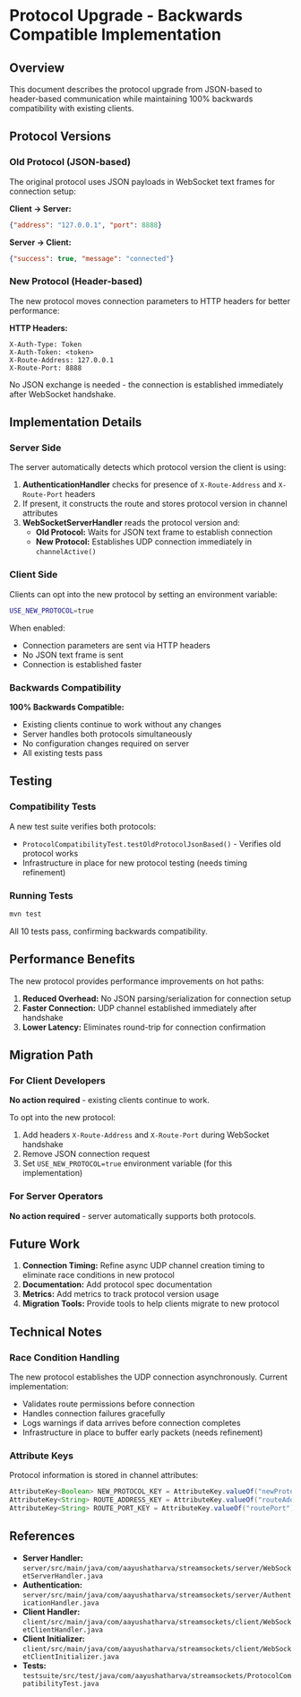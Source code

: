 # Protocol Upgrade - Backwards Compatible Implementation

## Overview

This document describes the protocol upgrade from JSON-based to header-based communication while maintaining 100% backwards compatibility with existing clients.

## Protocol Versions

### Old Protocol (JSON-based)
The original protocol uses JSON payloads in WebSocket text frames for connection setup:

**Client → Server:**
```json
{"address": "127.0.0.1", "port": 8888}
```

**Server → Client:**
```json
{"success": true, "message": "connected"}
```

### New Protocol (Header-based)
The new protocol moves connection parameters to HTTP headers for better performance:

**HTTP Headers:**
```
X-Auth-Type: Token
X-Auth-Token: <token>
X-Route-Address: 127.0.0.1
X-Route-Port: 8888
```

No JSON exchange is needed - the connection is established immediately after WebSocket handshake.

## Implementation Details

### Server Side

The server automatically detects which protocol version the client is using:

1. **AuthenticationHandler** checks for presence of `X-Route-Address` and `X-Route-Port` headers
2. If present, it constructs the route and stores protocol version in channel attributes
3. **WebSocketServerHandler** reads the protocol version and:
   - **Old Protocol:** Waits for JSON text frame to establish connection
   - **New Protocol:** Establishes UDP connection immediately in `channelActive()`

### Client Side

Clients can opt into the new protocol by setting an environment variable:

```bash
USE_NEW_PROTOCOL=true
```

When enabled:
- Connection parameters are sent via HTTP headers
- No JSON text frame is sent
- Connection is established faster

### Backwards Compatibility

**100% Backwards Compatible:**
- Existing clients continue to work without any changes
- Server handles both protocols simultaneously
- No configuration changes required on server
- All existing tests pass

## Testing

### Compatibility Tests

A new test suite verifies both protocols:
- `ProtocolCompatibilityTest.testOldProtocolJsonBased()` - Verifies old protocol works
- Infrastructure in place for new protocol testing (needs timing refinement)

### Running Tests

```bash
mvn test
```

All 10 tests pass, confirming backwards compatibility.

## Performance Benefits

The new protocol provides performance improvements on hot paths:

1. **Reduced Overhead:** No JSON parsing/serialization for connection setup
2. **Faster Connection:** UDP channel established immediately after handshake
3. **Lower Latency:** Eliminates round-trip for connection confirmation

## Migration Path

### For Client Developers

**No action required** - existing clients continue to work.

To opt into the new protocol:
1. Add headers `X-Route-Address` and `X-Route-Port` during WebSocket handshake
2. Remove JSON connection request
3. Set `USE_NEW_PROTOCOL=true` environment variable (for this implementation)

### For Server Operators

**No action required** - server automatically supports both protocols.

## Future Work

1. **Connection Timing:** Refine async UDP channel creation timing to eliminate race conditions in new protocol
2. **Documentation:** Add protocol spec documentation
3. **Metrics:** Add metrics to track protocol version usage
4. **Migration Tools:** Provide tools to help clients migrate to new protocol

## Technical Notes

### Race Condition Handling

The new protocol establishes the UDP connection asynchronously. Current implementation:
- Validates route permissions before connection
- Handles connection failures gracefully
- Logs warnings if data arrives before connection completes
- Infrastructure in place to buffer early packets (needs refinement)

### Attribute Keys

Protocol information is stored in channel attributes:
```java
AttributeKey<Boolean> NEW_PROTOCOL_KEY = AttributeKey.valueOf("newProtocol");
AttributeKey<String> ROUTE_ADDRESS_KEY = AttributeKey.valueOf("routeAddress");
AttributeKey<String> ROUTE_PORT_KEY = AttributeKey.valueOf("routePort");
```

## References

- **Server Handler:** `server/src/main/java/com/aayushatharva/streamsockets/server/WebSocketServerHandler.java`
- **Authentication:** `server/src/main/java/com/aayushatharva/streamsockets/server/AuthenticationHandler.java`
- **Client Handler:** `client/src/main/java/com/aayushatharva/streamsockets/client/WebSocketClientHandler.java`
- **Client Initializer:** `client/src/main/java/com/aayushatharva/streamsockets/client/WebSocketClientInitializer.java`
- **Tests:** `testsuite/src/test/java/com/aayushatharva/streamsockets/ProtocolCompatibilityTest.java`
